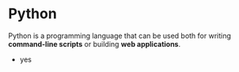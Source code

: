 # Python

Python is a programming language that can be used both for writing **command-line scripts** or building **web applications**.

* yes
